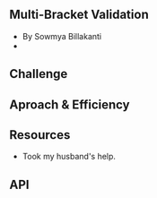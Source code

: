 ## Multi-Bracket Validation
- By Sowmya Billakanti
- 

## Challenge


## Aproach & Efficiency


## Resources
- Took my husband's help. 

## API

